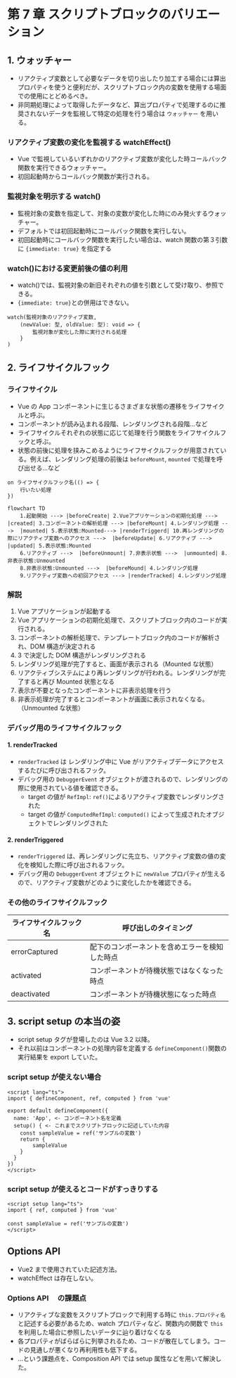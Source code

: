 # 第 7 章 スクリプトブロックのバリエーション

## 1. ウォッチャー

- リアクティブ変数として必要なデータを切り出したり加工する場合には算出プロパティを使うと便利だが、スクリプトブロック内の変数を使用する場面での使用にとどめるべき。
- 非同期処理によって取得したデータなど、算出プロパティで処理するのに推奨されないデータを監視して特定の処理を行う場合は `ウォッチャー` を用いる。

### リアクティブ変数の変化を監視する watchEffect()

- Vue で監視しているいずれかのリアクティブ変数が変化した時コールバック関数を実行できるウォッチャー。
- 初回起動時からコールバック関数が実行される。

### 監視対象を明示する watch()

- 監視対象の変数を指定して、対象の変数が変化した時にのみ発火するウォッチャー。
- デフォルトでは初回起動時にコールバック関数を実行しない。
- 初回起動時にコールバック関数を実行したい場合は、watch 関数の第３引数に `{immediate: true}` を指定する

### watch()における変更前後の値の利用

- watch()では、監視対象の新旧それぞれの値を引数として受け取り、参照できる。
- `{immediate: true}`との併用はできない。

```
watch(監視対象のリアクティブ変数,
    (newValue: 型, oldValue: 型): void => {
        監視対象が変化した際に実行される処理
    }
)
```

## 2. ライフサイクルフック

### ライフサイクル

- Vue の App コンポーネントに生じるさまざまな状態の遷移をライフサイクルと呼ぶ。
- コンポーネントが読み込まれる段階、レンダリングされる段階…など
- ライフサイクルそれぞれの状態に応じて処理を行う関数をライフサイクルフックと呼ぶ。
- 状態の前後に処理を挟みこめるようにライフサイクルフックが用意されている。例えば、レンダリング処理の前後は `beforeMount`, `mounted` で処理を呼び出せる…など

```
on ライフサイクルフック名(() => {
    行いたい処理
})
```

```mermaid
flowchart TD
    1.起動開始 ---> |beforeCreate| 2.Vueアプリケーションの初期化処理 ---> |created| 3.コンポーネントの解析処理 ---> |beforeMount| 4.レンダリング処理 --->  |mounted| 5.表示状態:Mounted---> |renderTriggerd| 10.再レンダリングの際にリアクティブ変数へのアクセス --->  |beforeUpdate| 6.リアクティブ --->  |updated| 5.表示状態:Mounted
    6.リアクティブ --->  |beforeUnmount| 7.非表示状態 --->  |unmounted| 8.非表示状態:Unmounted
    8.非表示状態:Unmounted --->  |beforeMound| 4.レンダリング処理
    9.リアクティブ変数への初回アクセス ---> |renderTracked| 4.レンダリング処理

```

### 解説

1. Vue アプリケーションが起動する
1. Vue アプリケーションの初期化処理で、スクリプトブロック内のコードが実行される。
1. コンポーネントの解析処理で、テンプレートブロック内のコードが解析され、DOM 構造が決定される
1. 3 で決定した DOM 構造がレンダリングされる
1. レンダリング処理が完了すると、画面が表示される（Mounted な状態）
1. リアクティブシステムにより再レンダリングが行われる。レンダリングが完了すると再び Mounted 状態となる
1. 表示が不要となったコンポーネントに非表示処理を行う
1. 非表示処理が完了するとコンポーネントが画面に表示されなくなる。（Unmounted な状態）

### デバッグ用のライフサイクルフック

#### 1. renderTracked

- `renderTracked` は レンダリング中に Vue がリアクティブデータにアクセスするたびに呼び出されるフック。
- デバッグ用の `DebuggerEvent` オブジェクトが渡されるので、レンダリングの際に使用されている値を確認できる。
  - target の値が `RefImpl`: `ref()`によるリアクティブ変数でレンダリングされた
  - target の値が `ComputedRefImpl`: `computed()` によって生成されたオブジェクトでレンダリングされた

#### 2. renderTriggered

- `renderTriggered` は、再レンダリングに先立ち、リアクティブ変数の値の変化を検知した際に呼び出されるフック。
- デバッグ用の `DebuggerEvent` オブジェクトに `newValue` プロパティが生えるので、リアクティブ変数がどのように変化したかを確認できる。

### その他のライフサイクルフック

| ライフサイクルフック名 | 呼び出しのタイミング                           |
| ---------------------- | ---------------------------------------------- |
| errorCaptured          | 配下のコンポーネントを含めエラーを検知した時点 |
| activated              | コンポーネントが待機状態ではなくなった時点     |
| deactivated            | コンポーネントが待機状態になった時点           |

## 3. script setup の本当の姿

- script setup タグが登場したのは Vue 3.2 以降。
- それ以前はコンポーネントの処理内容を定義する `defineComponent()`関数の実行結果を export していた。

### script setup が使えない場合

```
<script lang="ts">
import { defineComponent, ref, computed } from 'vue'

export default defineComponent({
  name: 'App', <- コンポーネント名を定義
  setup() { <- これまでスクリプトブロックに記述していた内容
    const sampleValue = ref('サンプルの変数')
    return {
        sampleValue
    }
  }
})
</script>
```

### script setup が使えるとコードがすっきりする

```
<script setup lang="ts">
import { ref, computed } from 'vue'

const sampleValue = ref('サンプルの変数')
</script>
```

## Options API

- Vue2 まで使用されていた記述方法。
- watchEffect は存在しない。

### Options API 　の課題点

- リアクティブな変数をスクリプトブロックで利用する時に `this.プロパティ名` と記述する必要があるため、watch プロパティなど、関数内の関数で `this` を利用した場合に参照したいデータに辿り着けなくなる
- 各プロパティがばらばらに列挙されるため、コードが散在してしまう。コードの見通しが悪くなり再利用性も低下する。
- …という課題点を、Composition API では setup 属性などを用いて解決した。
